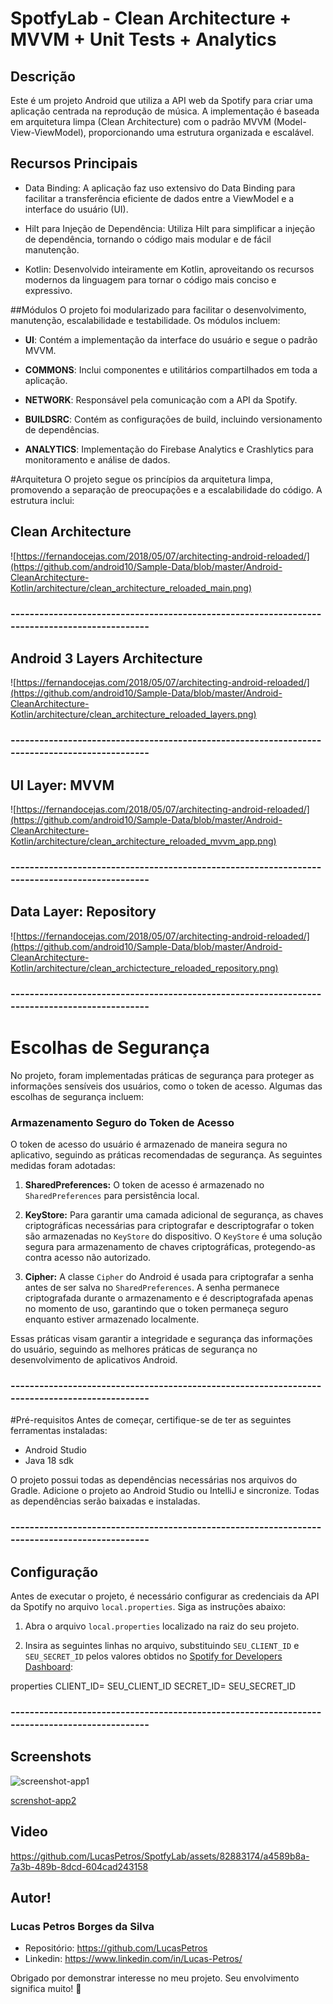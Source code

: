 # SpotfyLab - Clean Architecture + MVVM + Unit Tests + Analytics

## Descrição
Este é um projeto Android que utiliza a API web da Spotify para criar uma aplicação centrada na reprodução de música. A implementação é baseada em arquitetura limpa (Clean Architecture) com o padrão MVVM (Model-View-ViewModel), proporcionando uma estrutura organizada e escalável.

## Recursos Principais
* Data Binding: A aplicação faz uso extensivo do Data Binding para facilitar a transferência eficiente de dados entre a ViewModel e a interface do usuário (UI).

* Hilt para Injeção de Dependência: Utiliza Hilt para simplificar a injeção de dependência, tornando o código mais modular e de fácil manutenção.

* Kotlin: Desenvolvido inteiramente em Kotlin, aproveitando os recursos modernos da linguagem para tornar o código mais conciso e expressivo.

##Módulos
O projeto foi modularizado para facilitar o desenvolvimento, manutenção, escalabilidade e testabilidade. Os módulos incluem:

* **UI**: Contém a implementação da interface do usuário e segue o padrão MVVM.

* **COMMONS**: Inclui componentes e utilitários compartilhados em toda a aplicação.

* **NETWORK**: Responsável pela comunicação com a API da Spotify.

* **BUILDSRC**: Contém as configurações de build, incluindo versionamento de dependências.

* **ANALYTICS**: Implementação do Firebase Analytics e Crashlytics para monitoramento e análise de dados.

#Arquitetura
O projeto segue os princípios da arquitetura limpa, promovendo a separação de preocupações e a escalabilidade do código. A estrutura inclui:

## Clean Architecture
![https://fernandocejas.com/2018/05/07/architecting-android-reloaded/](https://github.com/android10/Sample-Data/blob/master/Android-CleanArchitecture-Kotlin/architecture/clean_architecture_reloaded_main.png)

### ----------------------------------------------------------------------------------------------

## Android 3 Layers Architecture
![https://fernandocejas.com/2018/05/07/architecting-android-reloaded/](https://github.com/android10/Sample-Data/blob/master/Android-CleanArchitecture-Kotlin/architecture/clean_architecture_reloaded_layers.png)

### ----------------------------------------------------------------------------------------------

## UI Layer: MVVM 
![https://fernandocejas.com/2018/05/07/architecting-android-reloaded/](https://github.com/android10/Sample-Data/blob/master/Android-CleanArchitecture-Kotlin/architecture/clean_architecture_reloaded_mvvm_app.png)

### ----------------------------------------------------------------------------------------------

## Data Layer: Repository 
![https://fernandocejas.com/2018/05/07/architecting-android-reloaded/](https://github.com/android10/Sample-Data/blob/master/Android-CleanArchitecture-Kotlin/architecture/clean_archictecture_reloaded_repository.png)

### ----------------------------------------------------------------------------------------------

# Escolhas de Segurança

No projeto, foram implementadas práticas de segurança para proteger as informações sensíveis dos usuários, como o token de acesso. Algumas das escolhas de segurança incluem:

### Armazenamento Seguro do Token de Acesso

O token de acesso do usuário é armazenado de maneira segura no aplicativo, seguindo as práticas recomendadas de segurança. As seguintes medidas foram adotadas:

1. **SharedPreferences:** O token de acesso é armazenado no `SharedPreferences` para persistência local.

2. **KeyStore:** Para garantir uma camada adicional de segurança, as chaves criptográficas necessárias para criptografar e descriptografar o token são armazenadas no `KeyStore` do dispositivo. O `KeyStore` é uma solução segura para armazenamento de chaves criptográficas, protegendo-as contra acesso não autorizado.

3. **Cipher:** A classe `Cipher` do Android é usada para criptografar a senha antes de ser salva no `SharedPreferences`. A senha permanece criptografada durante o armazenamento e é descriptografada apenas no momento de uso, garantindo que o token permaneça seguro enquanto estiver armazenado localmente.

Essas práticas visam garantir a integridade e segurança das informações do usuário, seguindo as melhores práticas de segurança no desenvolvimento de aplicativos Android.

### ----------------------------------------------------------------------------------------------

#Pré-requisitos
Antes de começar, certifique-se de ter as seguintes ferramentas instaladas:
* Android Studio
* Java 18 sdk

O projeto possui todas as dependências necessárias nos arquivos do Gradle. Adicione o projeto ao Android Studio ou IntelliJ e sincronize. Todas as dependências serão baixadas e instaladas.

### ----------------------------------------------------------------------------------------------

## Configuração

Antes de executar o projeto, é necessário configurar as credenciais da API da Spotify no arquivo `local.properties`. Siga as instruções abaixo:

1. Abra o arquivo `local.properties` localizado na raiz do seu projeto.

2. Insira as seguintes linhas no arquivo, substituindo `SEU_CLIENT_ID` e `SEU_SECRET_ID` pelos valores obtidos no [Spotify for Developers Dashboard](https://developer.spotify.com/dashboard):

properties
CLIENT_ID= SEU_CLIENT_ID
SECRET_ID= SEU_SECRET_ID

### ----------------------------------------------------------------------------------------------

## Screenshots

![screenshot-app1](https://github.com/LucasPetros/SpotfyLab/assets/82883174/d81b4bc5-5691-4416-9e44-9548c284aa94)

[screnshot-app2](https://github.com/LucasPetros/SpotfyLab/assets/82883174/10d07557-1f9d-4fa6-b466-9ee487d7a212)

## Video

https://github.com/LucasPetros/SpotfyLab/assets/82883174/a4589b8a-7a3b-489b-8dcd-604cad243158

## Autor!

### Lucas Petros Borges da Silva
* Repositório: https://github.com/LucasPetros
* Linkedin: https://www.linkedin.com/in/Lucas-Petros/

Obrigado por demonstrar interesse no meu projeto. Seu envolvimento significa muito! 🤩
